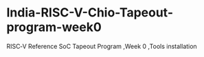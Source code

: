 # India-RISC-V-Chio-Tapeout-program-week0
RISC‑V Reference SoC Tapeout Program ,Week 0 ,Tools installation 
